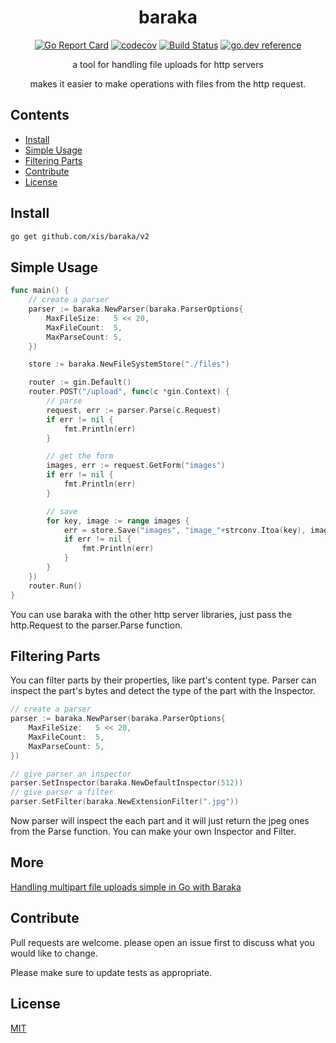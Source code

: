 
<div align="center">
  <h1>baraka</h1>
  
[![Go Report Card](https://goreportcard.com/badge/github.com/xis/baraka)](https://goreportcard.com/report/github.com/xis/baraka)
[![codecov](https://codecov.io/gh/xis/baraka/branch/master/graph/badge.svg)](https://codecov.io/gh/xis/baraka)
[![Build Status](https://travis-ci.org/xis/baraka.svg?branch=master)](https://travis-ci.org/xis/baraka) 
[![go.dev reference](https://img.shields.io/badge/go.dev-reference-007d9c?logo=go&logoColor=white&style=flat-square)](https://pkg.go.dev/github.com/xis/baraka/v2)
  
a tool for handling file uploads for http servers

makes it easier to make operations with files from the http request.
</div>

## Contents
 - [Install](#Install)
 - [Simple Usage](#Simple-Usage)
 - [Filtering Parts](#Filtering-Parts)
 - [Contribute](#Contribute)
 - [License](#License)

## Install
```bash
go get github.com/xis/baraka/v2
```

## Simple Usage
```go
func main() {
	// create a parser
	parser := baraka.NewParser(baraka.ParserOptions{
		MaxFileSize:   5 << 20,
		MaxFileCount:  5,
		MaxParseCount: 5,
	})

	store := baraka.NewFileSystemStore("./files")

	router := gin.Default()
	router.POST("/upload", func(c *gin.Context) {
		// parse
		request, err := parser.Parse(c.Request)
		if err != nil {
			fmt.Println(err)
		}

		// get the form
		images, err := request.GetForm("images")
		if err != nil {
			fmt.Println(err)
		}

		// save
		for key, image := range images {
			err = store.Save("images", "image_"+strconv.Itoa(key), image)
			if err != nil {
				fmt.Println(err)
			}
		}
	})
	router.Run()
}
```
You can use baraka with the other http server libraries, just pass the http.Request to the parser.Parse function.

## Filtering Parts
You can filter parts by their properties, like part's content type. Parser can inspect the part's bytes and detect the type of the part with the Inspector.

```go
// create a parser
parser := baraka.NewParser(baraka.ParserOptions{
	MaxFileSize:   5 << 20,
	MaxFileCount:  5,
	MaxParseCount: 5,
})

// give parser an inspector
parser.SetInspector(baraka.NewDefaultInspector(512))
// give parser a filter
parser.SetFilter(baraka.NewExtensionFilter(".jpg"))
```

Now parser will inspect the each part and it will just return the jpeg ones from the Parse function. You can make your own Inspector and Filter.

## More
[Handling multipart file uploads simple in Go with Baraka](https://dev.to/xis/handling-multipart-file-uploads-simple-in-go-with-baraka-528i)

## Contribute
Pull requests are welcome. please open an issue first to discuss what you would like to change.

Please make sure to update tests as appropriate.

## License
[MIT](https://choosealicense.com/licenses/mit/)
